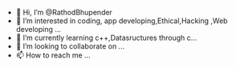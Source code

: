 - 👋 Hi, I’m @RathodBhupender
- 👀 I’m interested in coding, app developing,Ethical,Hacking ,Web developing ...
- 🌱 I’m currently learning c++,Datasructures through c...
- 💞️ I’m looking to collaborate on ...
- 📫 How to reach me ...

<!---
RathodBhupender/RathodBhupender is a ✨ special ✨ repository because its `README.md` (this file) appears on your GitHub profile.
You can click the Preview link to take a look at your changes.
--->
